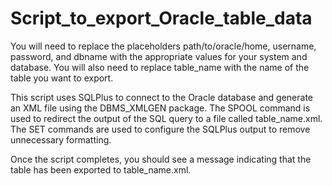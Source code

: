 # Script_to_export_Oracle_table_data
You will need to replace the placeholders path/to/oracle/home, username, password, and dbname with the appropriate values for your system and database. You will also need to replace table_name with the name of the table you want to export.

This script uses SQLPlus to connect to the Oracle database and generate an XML file using the DBMS_XMLGEN package. The SPOOL command is used to redirect the output of the SQL query to a file called table_name.xml. The SET commands are used to configure the SQLPlus output to remove unnecessary formatting.

Once the script completes, you should see a message indicating that the table has been exported to table_name.xml.
